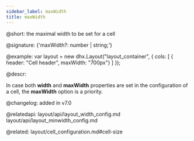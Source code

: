 ```yaml
---
sidebar_label: maxWidth
title: maxWidth
---          
```


@short: the maximal width to be set for a cell

@signature: {'maxWidth?: number | string;'}

@example:
var layout = new dhx.Layout("layout_container", {
    cols: [
      { header: "Cell header", maxWidth: "700px"}
    ]
});



@descr:

In case both **width** and **maxWidth** properties are set in the configuration of a cell, the **maxWidth** option is a priority.

@changelog: added in v7.0

@relatedapi:
layout/api/layout_width_config.md
layout/api/layout_minwidth_config.md

@related: layout/cell_configuration.md#cell-size
